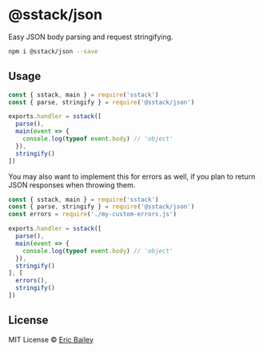 # @sstack/json
Easy JSON body parsing and request stringifying.
```bash
npm i @sstack/json --save
```

## Usage
```javascript
const { sstack, main } = require('sstack')
const { parse, stringify } = require('@sstack/json')

exports.handler = sstack([
  parse(),
  main(event => {
    console.log(typeof event.body) // 'object'
  }),
  stringify()
])
```

You may also want to implement this for errors as well, if you plan to return
JSON responses when throwing them.
```javascript
const { sstack, main } = require('sstack')
const { parse, stringify } = require('@sstack/json')
const errors = require('./my-custom-errors.js')

exports.handler = sstack([
  parse(),
  main(event => {
    console.log(typeof event.body) // 'object'
  }),
  stringify()
], [
  errors(),
  stringify()
])
```

## License
MIT License © [Eric Bailey](https://estrattonbailey.com)
